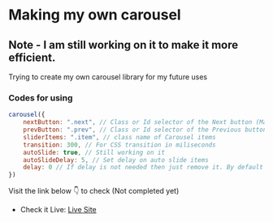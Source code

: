 # Making my own carousel
## Note - I am still working on it to make it more efficient.
Trying to create my own carousel library for my future uses 

### Codes for using

```javascript
carousel({
    nextButton: ".next", // Class or Id selector of the Next button (Make sure to put . or #, and unique name for each class and id)
    prevButton: ".prev", // Class or Id selector of the Previous button (Make sure to put . or #, and unique name for each class and id)
    sliderItems: ".item", // class name of Carousel items
    transition: 300, // For CSS transition in miliseconds
    autoSlide: true, // Still working on it
    autoSlideDelay: 5, // Set delay on auto slide items
    delay: 0 // If delay is not needed then just remove it. By default it's 0.
})
```

Visit the link below 👇 to check (Not completed yet)
- Check it Live: [Live Site](https://isugam.github.io/creating-carousel/)